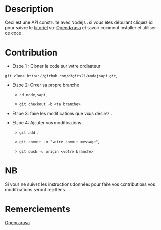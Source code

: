 # Description

Ceci est une API construite avec Nodejs . si vous êtes débutant cliquez ici pour suivre le [tutoriel](www.opendarasa.com) sur [Opendarasa](www.opendarasa.com) et  savoir comment installer et utiliser ce code .

# Contribution 

- Étape 1 : Cloner le code sur votre ordinateur

`git clone https://github.com/digits21/nodejsapi.git`,

- Étape 2: Créer sa propre branche

   - `cd nodejsapi`,

   - `git checkout -b <ta branche> `

- Étape 3: faire les modifications que vous désirez .

- Étape 4: Ajouter vos modifications.

   - `git add .`

   - `git commit -m "votre commit message"`,

   - `git push -u origin <votre branche>`

# NB

Si vous ne suivez les instructions données pour faire vos contributions vos modifications seront rejettées.


# Remerciements

[Opendarasa](www.opendarasa.com)  
